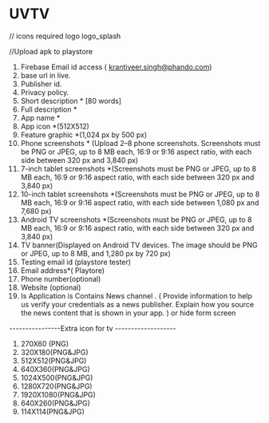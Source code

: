 # UVTV


// icons required
logo 
logo_splash


//Upload apk to playstore

1. Firebase Email id access ( krantiveer.singh@phando.com)
2. base url in live.
3. Publisher id. 
4. Privacy policy.
5. Short description * [80 words]
6. Full description *
7. App name *
8. App icon *(512X512)
9. Feature graphic *(1,024 px by 500 px)
10. Phone screenshots * (Upload 2–8 phone screenshots. Screenshots must be PNG or JPEG, up to 8 MB each, 16:9 or 9:16 aspect ratio, with each side between 320 px and 3,840 px)
11. 7-inch tablet screenshots *(Screenshots must be PNG or JPEG, up to 8 MB each, 16:9 or 9:16 aspect ratio, with each side between 320 px and 3,840 px)
12. 10-inch tablet screenshots *(Screenshots must be PNG or JPEG, up to 8 MB each, 16:9 or 9:16 aspect ratio, with each side between 1,080 px and 7,680 px)
13. Android TV screenshots *(Screenshots must be PNG or JPEG, up to 8 MB each, 16:9 or 9:16 aspect ratio, with each side between 320 px and 3,840 px)
14. TV banner(Displayed on Android TV devices. The image should be PNG or JPEG, up to 8 MB, and 1,280 px by 720 px)
15. Testing email id (playstore tester)
16. Email address*( Playtore) 
17. Phone number(optional)
18. Website (optional)
19. Is Application is Contains News channel . ( Provide information to help us verify your credentials as a news publisher. Explain how you source the news content that is shown in your app. ) or hide form screen 

----------------Extra icon for tv -------------------
1. 270X60 (PNG)
2. 320X180(PNG&JPG)
3. 512X512(PNG&JPG)
4. 640X360(PNG&JPG)
5. 1024X500(PNG&JPG)
6. 1280X720(PNG&JPG)
7. 1920X1080(PNG&JPG)
8. 640X260(PNG&JPG)
9. 114X114(PNG&JPG)





